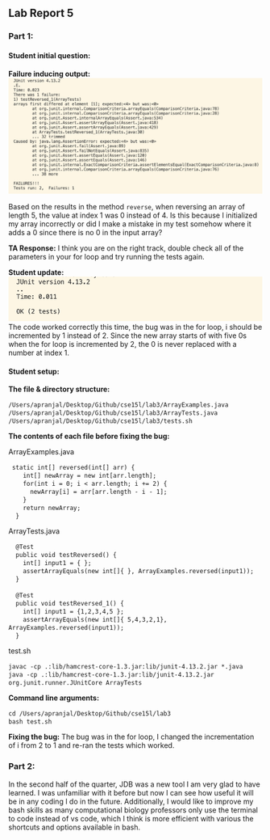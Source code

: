 ## Lab Report 5

### Part 1:

#### Student initial question:

**Failure inducing output:**
![Image](failure_output.png)

Based on the results in the method `reverse`, when reversing an array of length 5, the value at index 1 was 0 instead of 4. Is this because I initialized my array incorrectly or did I make a mistake in my test somehow where it adds a 0 since there is no 0 in the input array?

**TA Response:**
I think you are on the right track, double check all of the parameters in your for loop and try running the tests again.

**Student update:**
![Image](successful_output.png)
The code worked correctly this time, the bug was in the for loop, i should be incremented by 1 instead of 2. Since the new array starts of with five 0s when the for loop is incremented by 2, the 0 is never replaced with a number at index 1.

#### Student setup:
**The file & directory structure:**
```
/Users/apranjal/Desktop/Github/cse15l/lab3/ArrayExamples.java 
/Users/apranjal/Desktop/Github/cse15l/lab3/ArrayTests.java
/Users/apranjal/Desktop/Github/cse15l/lab3/tests.sh
```

**The contents of each file before fixing the bug:**

ArrayExamples.java
```
 static int[] reversed(int[] arr) {
    int[] newArray = new int[arr.length];
    for(int i = 0; i < arr.length; i += 2) {
      newArray[i] = arr[arr.length - i - 1];
    }
    return newArray;
  }
```

ArrayTests.java
```
  @Test
  public void testReversed() {
    int[] input1 = { };
    assertArrayEquals(new int[]{ }, ArrayExamples.reversed(input1));
  }

  @Test
  public void testReversed_1() {
    int[] input1 = {1,2,3,4,5 };
    assertArrayEquals(new int[]{ 5,4,3,2,1}, ArrayExamples.reversed(input1));
  }
```

test.sh
```
javac -cp .:lib/hamcrest-core-1.3.jar:lib/junit-4.13.2.jar *.java
java -cp .:lib/hamcrest-core-1.3.jar:lib/junit-4.13.2.jar org.junit.runner.JUnitCore ArrayTests
```

**Command line arguments:**
```
cd /Users/apranjal/Desktop/Github/cse15l/lab3
bash test.sh
```

**Fixing the bug:**
The bug was in the for loop, I changed the incrementation of i from 2 to 1 and re-ran the tests which worked. 

### Part 2:

In the second half of the quarter, JDB was a new tool I am very glad to have learned. I was unfamiliar with it before but now I can see how useful it will be in any coding I do in the future. Additionally, I would like to improve my bash skills as many computational biology professors only use the terminal to code instead of vs code, which I think is more efficient with various the shortcuts and options available in bash.
